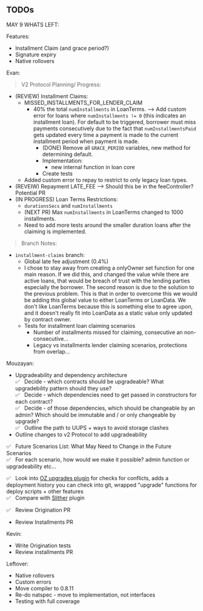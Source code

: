 ## TODOs

MAY 9 WHATS LEFT:

Features:
- Installment Claim (and grace period?)
- Signature expiry
- Native rollovers

 Evan:

> V2 Protocol Planning/ Progress:

- (REVIEW) Installment Claims:
  - MISSED_INSTALLMENTS_FOR_LENDER_CLAIM
    - 40% the total `numInstallments` in LoanTerms. --> Add custom error for loans where `numInstallments != 0` (this indicates an installment loan). For default to be triggered, borrower must miss payments consecutively due to the fact that `numInstallmentsPaid` gets updated every time a payment is made to the current installment period when payment is made.
      - (DONE) Remove all `GRACE_PERIOD` variables, new method for determining default.
      - Implementation:
        - new internal function in loan core
      - Create tests
  - Added custom error to repay to restrict to only legacy loan types.
- (REVEIW) Repayment LATE_FEE  --> Should this be in the feeController? Potential PR
- (IN PROGRESS) Loan Terms Restrictions:
  - `durationsSecs` and `numInstallments`
   - (NEXT PR) Max `numInstallments` in LoanTerms changed to 1000 installments.
   - Need to add more tests around the smaller duration loans after the claiming is implemented.

> Branch Notes:

- `installment-claims` branch:
  - Global late fee adjustment (0.4%)
  - I chose to stay away from creating a onlyOwner set function for one main reason. If we did this, and changed the value while there are active loans, that would be breach of trust with the lending parties especially the borrower. The second reason is due to the solution to the previous problem. This is that in order to overcome this we would be adding this global value to either LoanTerms or LoanData. We don't like LoanTerms because this is something else to agree upon, and it doesn't really fit into LoanData as a static value only updated by contract owner. 
  - Tests for installment loan claiming scenarios
    - Number of installments missed for claiming, consecutive an non-consecutive...
    - Legacy vs installments lender claiming scenarios, protections from overlap...

Mouzayan:

- Upgradeability and dependency architecture\
  ✅ &nbsp; Decide - which contracts should be upgradeable? What upgradebility pattern should they use?\
  ✅ &nbsp; Decide - which dependencies need to get passed in constructors for each contract?\
  ✅ &nbsp; Decide - of those dependencies, which should be changeable by an admin? Which should be immutable and / or only changeable by upgrade?\
  ✅ &nbsp; Outline the path to UUPS + ways to avoid storage clashes
- Outline changes to v2 Protocol to add upgradeability

✅ &nbsp; Future Scenarios List: What May Need to Change in the Future Scenarios\
✅ &nbsp; For each scenario, how would we make it possible? admin function or upgradeability etc...

✅ &nbsp; Look into [OZ upgrades plugin](https://docs.openzeppelin.com/upgrades-plugins/1.x/) for checks for conflicts, adds a deployment history you can check into git, wrapped "upgrade" functions for deploy scripts + other features\
✅ &nbsp; Compare with [Slither](https://github.com/crytic/slither/wiki/Upgradeability-Checks) plugin

✅ &nbsp; Review Origination PR

- Review Installments PR

Kevin:

- Write Origination tests
- Review installments PR

Leftover:

- Native rollovers
- Custom errors
- Move compiler to 0.8.11
- Re-do natspec - move to implementation, not interfaces
- Testing with full coverage
